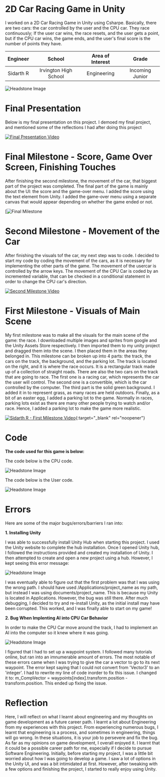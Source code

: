 ﻿# 2D Car Racing Game in Unity
I worked on a 2D Car Racing Game in Unity using Csharpe. Basically, there are two cars: the car controlled by the user and the CPU car. They race continuously; If the user car wins, the race resets, and the user gets a point, but if the CPU car wins, the game ends, and the user's final score is the number of points they have.

| **Engineer** | **School** | **Area of Interest** | **Grade** |
|:--:|:--:|:--:|:--:|
| Sidarth R | Irvington High School | Engineering | Incoming Junior

![Headstone Image](unity.jpeg)

# Final Presentation
Below is my final presentation on this project. I demoed my final project, and mentioned some of the reflections I had after doing this project
  
[![Final Presentation Video](https://res.cloudinary.com/marcomontalbano/image/upload/v1625232756/video_to_markdown/images/youtube--dCWVKLXOLYw-c05b58ac6eb4c4700831b2b3070cd403.jpg)](https://youtu.be/dCWVKLXOLYw "Final Presentation Video")  
  
# Final Milestone - Score, Game Over Screen, Finishing Touches
After finishing the second milestone, the movement of the car, that biggest part of the project was completed. The final part of the game is mainly about the UI: the score and the game-over menu. I added the score using the text element from Unity. I added the game-over menu using a separate canvas that would appear depending on whether the game ended or not.   

[![Final Milestone](wip.jpeg)

# Second Milestone - Movement of the Car
After finishing the visuals tof the car, my next step was to code. I decided to start my code by coding the movement of the cars, as it is necessary for implementing the other parts of the game. The movement of the usercar is controlled by the arrow keys. The movement of the CPU Car is coded by an incremented variable, that can be checked in a conditional statement in order to change the CPU car's direction. 

[![Second Milestone Video](https://res.cloudinary.com/marcomontalbano/image/upload/v1625232400/video_to_markdown/images/youtube--BqRCGP94m8M-c05b58ac6eb4c4700831b2b3070cd403.jpg)](https://youtu.be/BqRCGP94m8M "Second Milestone Video")
# First Milestone - Visuals of Main Scene
  
My first milestone was to make all the visuals for the main scene of the game: the race. I downloaded multiple images and sprites from google and the Unity Assets Store respectively. I then imported them to my unity project and dragged them into the scene. I then placed them in the areas they belonged in. This milestone can be broken up into 4 parts: the track, the cars on the track, the background, and the parking lot. The track is located on the right, and it is where the race occurs. It is a rectangular track made up of a collection of straight roads. There are also the two cars on the track that are going to race. The first one is a racing car, which represents the car the user will control. The second one is a convertible, which is the car controlled by the computer. The third part is the solid green background. I added it in to represent grass, as many races are held outdoors. Finally, as a bit of an easter egg, I added a parking lot to the game. Normally in races, parking lots exist as there are many other people trying to watch and/or race. Hence, I added a parking lot to make the game more realistic.   

[![Sidarth R - First Milestone Video](https://res.cloudinary.com/marcomontalbano/image/upload/v1624029506/video_to_markdown/images/youtube--Z1HSOnt46i0-c05b58ac6eb4c4700831b2b3070cd403.jpg)](https://www.youtube.com/watch?v=Z1HSOnt46i0 "Sidarth R - First Milestone Video"){:target="_blank" rel="noopener"}

# Code

**The code used for this game is below:**

The code below is the CPU code.

![Headstone Image](code.png)

The code below is the User code.

![Headstone Image](code1.png)

# Errors

Here are some of the major bugs/errors/barriers I ran into:

**1. Installing Unity**

I was able to successfully install Unity Hub when starting this project. I used the Unity website to complete the hub installation. Once I opened Unity hub, I followed the instructions provided and created my installation of Unity. I then attempted to create and open a new project using a hub. However, I kept seeing this error message:

![Headstone Image](error.png)

I was eventually able to figure out that the first problem was that I was using the wrong path. I should have used /Applications/project_name as my path, but instead I was using documents/project_name. This is because my Unity is located in Applications. However, the bug was still there. After much debugging, I decided to try and re-install Unity, as the initial install may have been corrupted. This worked, and I was finally able to start on my game!

**2. Bug When Implenting AI into CPU Car Behavior**

In order to make the CPU Car move around the track, I had to implement an AI into the computer so it knew where it was going.

![Headstone Image](error1.png)

I figured that I had to set up a waypoint system. I followed many tutorials online, but ran into an imnumerable amount of errors. The most notable of these errors came when I was trying to give the car a vector to go to its next waypoint. The error kept saying that I could not convert from 'Vector3' to an 'integer'. I had to rewrite my line of code inorder to fix this issue. I changed it to: m_CompVector = waypoints[index].transform.position - transform.position. This ended up fixing the issue. 

# Reflection

Here, I will reflect on what I learnt about engineering and my thoughts on game development as a future career path. I learnt a lot about Engineering from my experiences with this project. From experiencing numerous bugs, I learnt that engineering is a process, and sometimes in engineering, things will go wrong. In these situations, it is your job to persevere and fix the bug. As far as my opinions on game development, I overall enjoyed it. I learnt that it could be a possible career path for me, especially if I decide to pursue Software Engineering. Initially, before starting my project, I was a little bit worried about how I was going to develop a game. I saw a lot of options in the Unity UI, and was a bit intimidated at first. However, after tweaking with a few options and finishing the project, I started to really enjoy using Unity.







